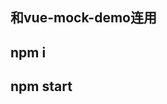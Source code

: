 <!--
 * @Author: ShaXin
 * @Date: 2020-06-05 14:23:36
 * @LastEditors: ShaXin
 * @LastEditTime: 2020-06-05 14:24:02
 -->
## 和vue-mock-demo连用

## npm i 
## npm start
